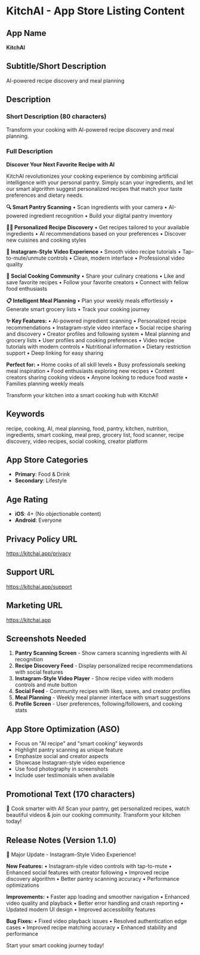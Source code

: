 # KitchAI - App Store Listing Content

## App Name
**KitchAI**

## Subtitle/Short Description
AI-powered recipe discovery and meal planning

## Description

### Short Description (80 characters)
Transform your cooking with AI-powered recipe discovery and meal planning.

### Full Description

**Discover Your Next Favorite Recipe with AI**

KitchAI revolutionizes your cooking experience by combining artificial intelligence with your personal pantry. Simply scan your ingredients, and let our smart algorithm suggest personalized recipes that match your taste preferences and dietary needs.

**🔍 Smart Pantry Scanning**
• Scan ingredients with your camera
• AI-powered ingredient recognition
• Build your digital pantry inventory

**👨‍🍳 Personalized Recipe Discovery**
• Get recipes tailored to your available ingredients
• AI recommendations based on your preferences
• Discover new cuisines and cooking styles

**🎥 Instagram-Style Video Experience**
• Smooth video recipe tutorials
• Tap-to-mute/unmute controls
• Clean, modern interface
• Professional video quality

**📱 Social Cooking Community**
• Share your culinary creations
• Like and save favorite recipes
• Follow your favorite creators
• Connect with fellow food enthusiasts

**📋 Intelligent Meal Planning**
• Plan your weekly meals effortlessly
• Generate smart grocery lists
• Track your cooking journey

**✨ Key Features:**
• AI-powered ingredient scanning
• Personalized recipe recommendations
• Instagram-style video interface
• Social recipe sharing and discovery
• Creator profiles and following system
• Meal planning and grocery lists
• User profiles and cooking preferences
• Video recipe tutorials with modern controls
• Nutritional information
• Dietary restriction support
• Deep linking for easy sharing

**Perfect for:**
• Home cooks of all skill levels
• Busy professionals seeking meal inspiration
• Food enthusiasts exploring new recipes
• Content creators sharing cooking videos
• Anyone looking to reduce food waste
• Families planning weekly meals

Transform your kitchen into a smart cooking hub with KitchAI!

## Keywords
recipe, cooking, AI, meal planning, food, pantry, kitchen, nutrition, ingredients, smart cooking, meal prep, grocery list, food scanner, recipe discovery, video recipes, social cooking, creator platform

## App Store Categories
- **Primary**: Food & Drink
- **Secondary**: Lifestyle

## Age Rating
- **iOS**: 4+ (No objectionable content)
- **Android**: Everyone

## Privacy Policy URL
https://kitchai.app/privacy

## Support URL
https://kitchai.app/support

## Marketing URL
https://kitchai.app

## Screenshots Needed
1. **Pantry Scanning Screen** - Show camera scanning ingredients with AI recognition
2. **Recipe Discovery Feed** - Display personalized recipe recommendations with social features
3. **Instagram-Style Video Player** - Show recipe video with modern controls and mute button
4. **Social Feed** - Community recipes with likes, saves, and creator profiles
5. **Meal Planning** - Weekly meal planner interface with smart suggestions
6. **Profile Screen** - User preferences, following/followers, and cooking stats

## App Store Optimization (ASO)
- Focus on "AI recipe" and "smart cooking" keywords
- Highlight pantry scanning as unique feature
- Emphasize social and creator aspects
- Showcase Instagram-style video experience
- Use food photography in screenshots
- Include user testimonials when available

## Promotional Text (170 characters)
🍳 Cook smarter with AI! Scan your pantry, get personalized recipes, watch beautiful videos & join our cooking community. Transform your kitchen today!

## Release Notes (Version 1.1.0)
🎉 Major Update - Instagram-Style Video Experience!

**New Features:**
• Instagram-style video controls with tap-to-mute
• Enhanced social features with creator following
• Improved recipe discovery algorithm
• Better pantry scanning accuracy
• Performance optimizations

**Improvements:**
• Faster app loading and smoother navigation
• Enhanced video quality and playback
• Better error handling and crash reporting
• Updated modern UI design
• Improved accessibility features

**Bug Fixes:**
• Fixed video playback issues
• Resolved authentication edge cases
• Improved recipe matching accuracy
• Enhanced stability and performance

Start your smart cooking journey today! 